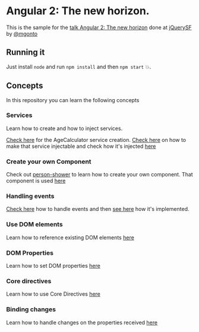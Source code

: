 # Angular 2: The new horizon.

This is the sample for the [talk Angular 2: The new horizon](http://mgonto.github.io/angular2-the-new-horizon/) done at [jQuerySF](http://jquerysf.com/) by [@mgonto](http://twitter.com/mgonto)

## Running it

Just install `node` and run `npm install` and then `npm start` :boom:.

## Concepts

In this repository you can learn the following concepts

### Services

Learn how to create and how to inject services.

[Check here](https://github.com/auth0/angular2-the-new-horizon-sample/blob/master/src/ageCalculator/ageCalculator.ts) for the AgeCalculator service creation. [Check here](https://github.com/auth0/angular2-the-new-horizon-sample/blob/master/src/index.ts#L11) on how to make that service injectable and check how it's injected [here](https://github.com/auth0/angular2-the-new-horizon-sample/blob/master/src/personShower/personShower.ts#L27)

### Create your own Component

Check out [person-shower](https://github.com/auth0/angular2-the-new-horizon-sample/blob/master/src/personShower/personShower.ts) to learn how to create your own component. That component is used [here](https://github.com/auth0/angular2-the-new-horizon-sample/blob/master/src/app/app.html#L1)

### Handling events

[Check here](https://github.com/auth0/angular2-the-new-horizon-sample/blob/master/src/personShower/personShower.ts#L18) how to handle events and then [see here](https://github.com/auth0/angular2-the-new-horizon-sample/blob/master/src/personShower/personShower.ts#L36-L39) how it's implemented.

### Use DOM elements 

Learn how to reference existing DOM elements [here](https://github.com/auth0/angular2-the-new-horizon-sample/blob/master/src/personShower/personShower.ts#L17-L18)

### DOM Properties

Learn how to set DOM properties [here](https://github.com/auth0/angular2-the-new-horizon-sample/blob/master/src/personShower/personShower.ts#L15)

### Core directives

Learn how to use Core Directives [here](https://github.com/auth0/angular2-the-new-horizon-sample/blob/master/src/personShower/personShower.ts#L16-L21)

### Binding changes

Learn how to handle changes on the properties received [here](https://github.com/auth0/angular2-the-new-horizon-sample/blob/master/src/personShower/personShower.ts#L31-L34)